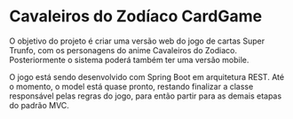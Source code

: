 # Cavaleiros do Zodíaco CardGame


O objetivo do projeto é criar uma versão web do jogo de cartas Super Trunfo, com os personagens do anime Cavaleiros do Zodiaco.
Posteriormente o sistema poderá também ter uma versão mobile.



O jogo está sendo desenvolvido com Spring Boot em arquitetura REST. Até o momento, o model está quase pronto, restando finalizar a classe responsável pelas regras do jogo, para então partir para as demais etapas do padrão MVC.

